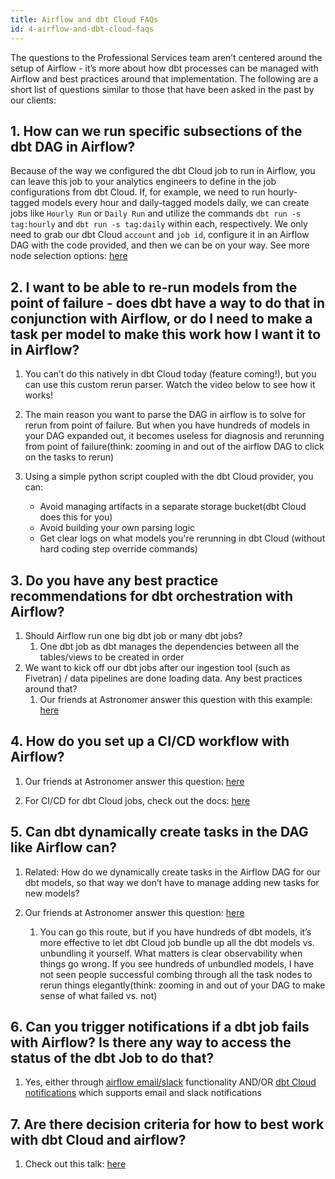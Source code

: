 ```yaml
---
title: Airflow and dbt Cloud FAQs
id: 4-airflow-and-dbt-cloud-faqs
---
```


The questions to the Professional Services team aren’t centered around the setup of Airflow - it’s more about how dbt processes can be managed with Airflow and best practices around that implementation. The following are a short list of questions similar to those that have been asked in the past by our clients:

## 1. How can we run specific subsections of the dbt DAG in Airflow?

Because of the way we configured the dbt Cloud job to run in Airflow, you can leave this job to your analytics engineers to define in the job configurations from dbt Cloud. If, for example, we need to run hourly-tagged models every hour and daily-tagged models daily, we can create jobs like `Hourly Run` or `Daily Run` and utilize the commands `dbt run -s tag:hourly` and `dbt run -s tag:daily` within each, respectively. We only need to grab our dbt Cloud `account` and `job id`, configure it in an Airflow DAG with the code provided, and then we can be on your way. See more node selection options: [here](https://docs.getdbt.com/reference/node-selection/syntax)

## 2. I want to be able to re-run models from the point of failure - does dbt have a way to do that in conjunction with Airflow, or do I need to make a task per model to make this work how I want it to in Airflow?

1. You can’t do this natively in dbt Cloud today (feature coming!), but you can use this custom rerun parser. Watch the video below to see how it works!

2. The main reason you want to parse the DAG in airflow is to solve for rerun from point of failure. But when you have hundreds of models in your DAG expanded out, it becomes useless for diagnosis and rerunning from point of failure(think: zooming in and out of the airflow DAG to click on the tasks to rerun)

3. Using a simple python script coupled with the dbt Cloud provider, you can:
   - Avoid managing artifacts in a separate storage bucket(dbt Cloud does this for you)
   - Avoid building your own parsing logic
   - Get clear logs on what models you're rerunning in dbt Cloud (without hard coding step override commands)

<WistiaVideo id="fn3ib5ew8y" />

## 3. Do you have any best practice recommendations for dbt orchestration with Airflow?

1. Should Airflow run one big dbt job or many dbt jobs?
   1. One dbt job as dbt manages the dependencies between all the tables/views to be created in order
2. We want to kick off our dbt jobs after our ingestion tool (such as Fivetran) / data pipelines are done loading data. Any best practices around that?
   1. Our friends at Astronomer answer this question with this example: [here](https://registry.astronomer.io/dags/fivetran-dbt-cloud-census)

## 4. How do you set up a CI/CD workflow with Airflow?

1. Our friends at Astronomer answer this question: [here](https://docs.astronomer.io/software/ci-cd/#example-cicd-workflow)

2. For CI/CD for dbt Cloud jobs, check out the docs: [here](https://docs.getdbt.com/docs/dbt-cloud/using-dbt-cloud/cloud-enabling-continuous-integration#overview)

## 5. Can dbt dynamically create tasks in the DAG like Airflow can?

1. Related: How do we dynamically create tasks in the Airflow DAG for our dbt models, so that way we don’t have to manage adding new tasks for new models?

2. Our friends at Astronomer answer this question: [here](https://www.astronomer.io/blog/airflow-dbt-1/)
  
   1. You can go this route, but if you have hundreds of dbt models, it’s more effective to let dbt Cloud job bundle up all the dbt models vs. unbundling it yourself. What matters is clear observability when things go wrong. If you see hundreds of unbundled models, I have not seen people successful combing through all the task nodes to rerun things elegantly(think: zooming in and out of your DAG to make sense of what failed vs. not)

## 6. Can you trigger notifications if a dbt job fails with Airflow? Is there any way to access the status of the dbt Job to do that?

1. Yes, either through [airflow email/slack](https://www.astronomer.io/guides/error-notifications-in-airflow/) functionality AND/OR [dbt Cloud notifications](https://docs.getdbt.com/docs/dbt-cloud/using-dbt-cloud/cloud-notifications) which supports email and slack notifications

## 7. Are there decision criteria for how to best work with dbt Cloud and airflow?

1. Check out this talk: [here](https://www.youtube.com/watch?v=n7IIThR8hGk)
